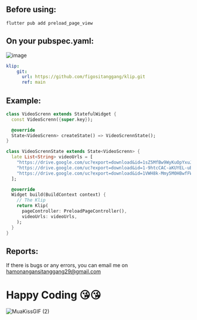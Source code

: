 ## Before using:
```
flutter pub add preload_page_view
```

## On your pubspec.yaml:
![image](https://github.com/figositanggang/klip/assets/82425222/e5c40e4c-5e89-4e69-9093-227b94930146)
```yaml
klip:
    git:
      url: https://github.com/figositanggang/klip.git
      ref: main
```

## Example:
```dart
class VideoScrenn extends StatefulWidget {
  const VideoScrenn({super.key});

  @override
  State<VideoScrenn> createState() => VideoScrennState();
}

class VideoScrennState extends State<VideoScrenn> {
  late List<String> videoUrls = [
    "https://drive.google.com/uc?export=download&id=1sZ5MfBw9WyKuOpYxuJuboh_vNXQgfQVe",
    "https://drive.google.com/uc?export=download&id=1-9htcCAC-aKUYEL-uBvMpT7TMD1ktMXp",
    "https://drive.google.com/uc?export=download&id=1VWH8k-Mmy5M0HBwfFWQAj8gJ5-OSKijF",
  ];

  @override
  Widget build(BuildContext context) {
    // The Klip
    return Klip(
      pageController: PreloadPageController(),
      videoUrls: videoUrls,
    );
  }
}
```


## Reports:
If there is bugs or any errors, you can email me on hamonangansitanggang29@gmail.com

# Happy Coding 😘😘
![MuaKissGIF (2)](https://github.com/figositanggang/klip/assets/82425222/41cbfee5-9406-4078-b07b-10d0ba7aa339)
